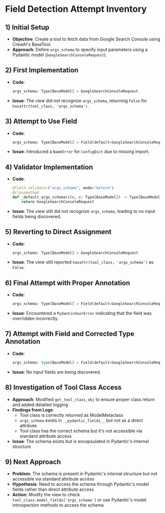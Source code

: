 # Field Detection Attempt Inventory

## 1) Initial Setup
- **Objective**: Create a tool to fetch data from Google Search Console using CrewAI's BaseTool.
- **Approach**: Define `args_schema` to specify input parameters using a Pydantic model (`GoogleSearchConsoleRequest`).

## 2) First Implementation
- **Code**: 
  ```python
  args_schema: Type[BaseModel] = GoogleSearchConsoleRequest
  ```
- **Issue**: The view did not recognize `args_schema`, returning `False` for `hasattr(tool_class, 'args_schema')`.

## 3) Attempt to Use Field
- **Code**: 
  ```python
  args_schema: Type[BaseModel] = Field(default=GoogleSearchConsoleRequest)
  ```
- **Issue**: Introduced a `NameError` for `ConfigDict` due to missing import.

## 4) Validator Implementation
- **Code**: 
  ```python
  @field_validator("args_schema", mode="before")
  @classmethod
  def _default_args_schema(cls, v: Type[BaseModel]) -> Type[BaseModel]:
      return GoogleSearchConsoleRequest
  ```
- **Issue**: The view still did not recognize `args_schema`, leading to no input fields being discovered.

## 5) Reverting to Direct Assignment
- **Code**: 
  ```python
  args_schema: Type[BaseModel] = GoogleSearchConsoleRequest
  ```
- **Issue**: The view still reported `hasattr(tool_class, 'args_schema')` as `False`.

## 6) Final Attempt with Proper Annotation
- **Code**: 
  ```python
  args_schema: Type[BaseModel] = Field(default=GoogleSearchConsoleRequest)
  ```
- **Issue**: Encountered a `PydanticUserError` indicating that the field was overridden incorrectly.

## 7) Attempt with Field and Corrected Type Annotation
- **Code**:
  ```python
  args_schema: type[BaseModel] = Field(default=GoogleSearchConsoleRequest)
  ```
- **Issue**: No input fields are being discovered.

## 8) Investigation of Tool Class Access
- **Approach**: Modified `get_tool_class_obj` to ensure proper class return and added detailed logging
- **Findings from Logs**:
  - Tool class is correctly returned as ModelMetaclass
  - `args_schema` exists in `__pydantic_fields__` but not as a direct attribute
  - Tool class has the correct schema but it's not accessible via standard attribute access
- **Issue**: The schema exists but is encapsulated in Pydantic's internal structure

## 9) Next Approach
- **Problem**: The schema is present in Pydantic's internal structure but not accessible via standard attribute access
- **Hypothesis**: Need to access the schema through Pydantic's model fields rather than direct attribute access
- **Action**: Modify the view to check `tool_class.model_fields['args_schema']` or use Pydantic's model introspection methods to access the schema
